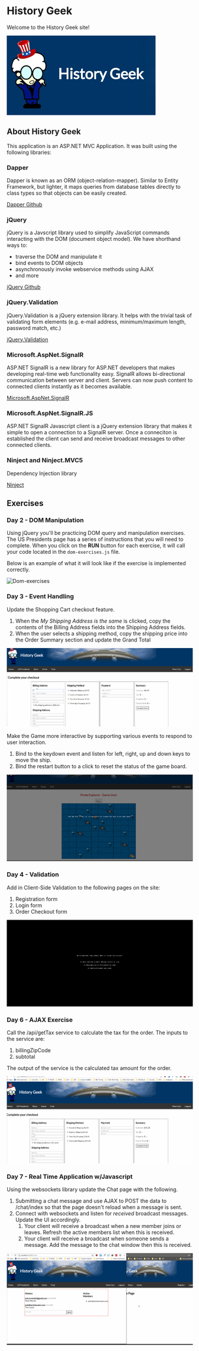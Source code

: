 # History Geek

Welcome to the History Geek site!

![History Geek Image](etc/history-geek.jpg)

## About History Geek

This application is an ASP.NET MVC Application. It was built using the following libraries:

### Dapper

Dapper is known as an ORM (object-relation-mapper). Similar to Entity Framework, but lighter, it maps queries from database tables directly to class types so that objects can be easily created.

[Dapper Github](https://github.com/StackExchange/dapper-dot-net)

### jQuery

jQuery is a Javscript library used to simplify JavaScript commands interacting with the DOM (document object model). We have shorthand ways to:

- traverse the DOM and manipulate it
- bind events to DOM objects
- asynchronously invoke webservice methods using AJAX
- and more

[jQuery Github](https://github.com/jquery/jquery)

### jQuery.Validation

jQuery.Validation is a jQuery extension library. It helps with the trivial task of validating form elements (e.g. e-mail address, minimum/maximum length, password match, etc.)

[jQuery.Validation](https://github.com/jquery-validation/jquery-validation)

### Microsoft.AspNet.SignalR

ASP.NET SignalR is a new library for ASP.NET developers that makes developing real-time web functionality easy. SignalR allows bi-directional communication between server and client. Servers can now push content to connected clients instantly as it becomes available.

[Microsoft.AspNet.SignalR](https://www.asp.net/signalr)

### Microsoft.AspNet.SignalR.JS 

ASP.NET SignalR Javascript client is a jQuery extension library that makes it simple to open a connection to a SignalR server. Once a conneciton is established the client can send and receive broadcast messages to other connected clients.

### Ninject and Ninject.MVC5

Dependency Injection library 

[Ninject](http://www.ninject.org/)

## Exercises

### Day 2 - DOM Manipulation

Using jQuery you'll be practicing DOM query and manipulation exercises. The US Presidents page has a series of instructions that you will need to complete. 
When you click on the **RUN** button for each exercise, it will call your code located in the `dom-exercises.js` file.

Below is an example of what it will look like if the exercise is implemented correctly.

![Dom-exercises](etc/dom-query.gif)

### Day 3 - Event Handling

Update the Shopping Cart checkout feature.

1. When the *My Shipping Address is the same* is clicked, copy the contents of the Billing Address fields into the Shipping Address fields.
2. When the user selects a shipping method, copy the shipping price into the Order Summary section and update the Grand Total

![Event Handling](etc/event-handling.gif)

Make the Game more interactive by supporting various events to respond to user interaction.

1. Bind to the keydown event and listen for left, right, up and down keys to move the ship.
2. Bind the restart button to a click to reset the status of the game board.

![Game Board](etc/event-handling-game.gif)

### Day 4 - Validation

Add in Client-Side Validation to the following pages on the site:

1. Registration form
2. Login form
3. Order Checkout form

![Validation](etc/validation.gif)


### Day 6 - AJAX Exercise

Call the /api/getTax service to calculate the tax for the order. The inputs to the service are:

1. billingZipCode
2. subtotal

The output of the service is the calculated tax amount for the order.

![API Tax Rate Service](etc/api-taxrate.gif)


### Day 7 - Real Time Application w/Javascript

Using the websockets library update the Chat page with the following.

1. Submitting a chat message and use AJAX to POST the data to /chat/index so that the page doesn't reload when a message is sent.
2. Connect with websockets and listen for *received* broadcast messages. Update the UI accordingly. 
    1. Your client will receive a broadcast when a new member joins or leaves. Refresh the active members list when this is received.
    2. Your client will receive a broadcast when someone sends a message. Add the message to the chat window then this is received. 

![Real Time Chat Service](etc/real-time-chat.gif)